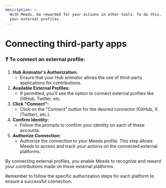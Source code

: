 ```yaml
---
description: >-
  With Meeds, be rewarded for your actions in other tools. To do this, connect
  your external profiles.
---
```


# Connecting third-party apps

### :question: To connect an external profile:

1. **Hub Animator's Authorization:**
   * Ensure that your Hub animator allows the use of third-party applications for contributions.
2. **Available External Profiles:**
   * If permitted, you'll see the option to connect external profiles like GitHub, Twitter, etc.
3. **Click "Connect":**
   * Click on the "Connect" button for the desired connector (GitHub, X (Twitter), etc.).
4. **Confirm Identity:**
   * Follow the prompts to confirm your identity on each of these accounts.
5. **Authorize Connection:**
   * Authorize the connection to your Meeds profile. This step allows Meeds to access and track your actions on the connected external platforms.

By connecting external profiles, you enable Meeds to recognize and reward your contributions made on these external platforms.&#x20;

Remember to follow the specific authorization steps for each platform to ensure a successful connection.
